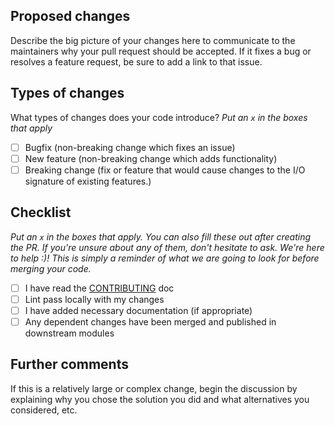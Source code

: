 ## Proposed changes

Describe the big picture of your changes here to communicate to the maintainers why your pull request should be accepted. If it fixes a bug or resolves a feature request, be sure to add a link to that issue.

## Types of changes

What types of changes does your code introduce?
_Put an `x` in the boxes that apply_

- [ ] Bugfix (non-breaking change which fixes an issue)
- [ ] New feature (non-breaking change which adds functionality)
- [ ] Breaking change (fix or feature that would cause changes to the I/O signature of existing features.)

## Checklist

_Put an `x` in the boxes that apply. You can also fill these out after creating the PR. If you're unsure about any of them, don't hesitate to ask. We're here to help :)! This is simply a reminder of what we are going to look for before merging your code._

- [ ] I have read the [CONTRIBUTING](https://github.com/MrEliasen/dapper-framework/blob/master/CONTRIBUTING.md) doc
- [ ] Lint pass locally with my changes
- [ ] I have added necessary documentation (if appropriate)
- [ ] Any dependent changes have been merged and published in downstream modules

## Further comments

If this is a relatively large or complex change, begin the discussion by explaining why you chose the solution you did and what alternatives you considered, etc.
